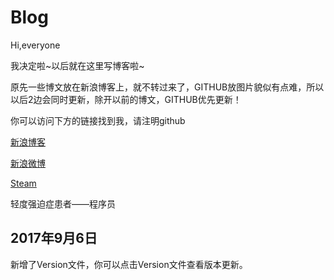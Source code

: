 # Blog
Hi,everyone

我决定啦~以后就在这里写博客啦~

原先一些博文放在新浪博客上，就不转过来了，GITHUB放图片貌似有点难，所以以后2边会同时更新，除开以前的博文，GITHUB优先更新！

你可以访问下方的链接找到我，请注明github

[新浪博客](http://blog.sina.com.cn/u/2113345237)

[新浪微博](http://weibo.com/MorrowindAJi)

[Steam](http://steamcommunity.com/id/MorrowindAji)

轻度强迫症患者——程序员

## 2017年9月6日
新增了Version文件，你可以点击Version文件查看版本更新。
